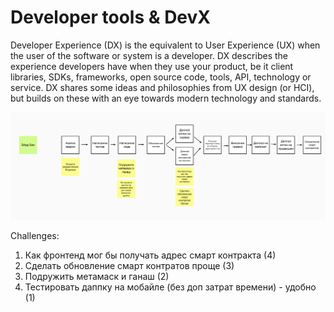 # Developer tools & DevX

Developer Experience \(DX\) is the equivalent to User Experience \(UX\) when the user of the software or system is a developer. DX describes the experience developers have when they use your product, be it client libraries, SDKs, frameworks, open source code, tools, API, technology or service. DX shares some ideas and philosophies from UX design \(or HCI\), but builds on these with an eye towards modern technology and standards.

![](../../../.gitbook/assets/image%20%2875%29.png)

Challenges:

1. Как фронтенд мог бы получать адрес смарт контракта \(4\)
2. Сделать обновление смарт контратов проще \(3\)
3. Подружить метамаск и ганаш \(2\)
4. Тестировать даппку на мобайле \(без доп затрат времени\) - удобно \(1\)



